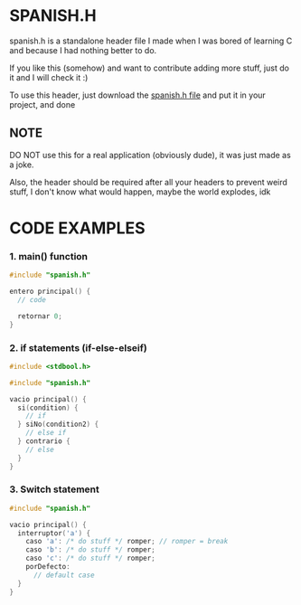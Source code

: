 # SPANISH.H
spanish.h is a standalone header file I made when I was bored of learning C and because I had nothing better to do.

If you like this (somehow) and want to contribute adding more stuff, just do it and I will check it :)

To use this header, just download the [spanish.h file](./src/spanish.h) and put it in your project, and done

## NOTE
DO NOT use this for a real application (obviously dude), it was just made as a joke.


Also, the header should be required after all your headers to prevent weird stuff, I don't know what would happen, maybe the world explodes, idk
# CODE EXAMPLES

### 1. main() function
```c
#include "spanish.h"

entero principal() {
  // code

  retornar 0;
}
```

### 2. if statements (if-else-elseif)
```c
#include <stdbool.h>

#include "spanish.h"

vacio principal() {
  si(condition) {
    // if
  } siNo(condition2) {
    // else if
  } contrario {
    // else
  }
}
```

### 3. Switch statement
```c
#include "spanish.h"

vacio principal() {
  interruptor('a') {
    caso 'a': /* do stuff */ romper; // romper = break
    caso 'b': /* do stuff */ romper;
    caso 'c': /* do stuff */ romper;
    porDefecto:
      // default case
  }
}
```